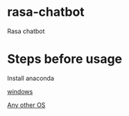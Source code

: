 # rasa-chatbot

Rasa chatbot

# Steps before usage

Install anaconda


[windows](https://www.anaconda.com/products/individual#windows)

[Any other OS](https://docs.anaconda.com/anaconda/install/)

